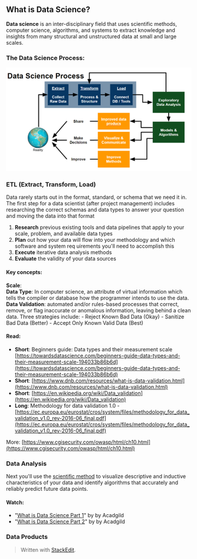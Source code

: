 

## What is Data Science?
**Data science** is an inter-disciplinary field that uses scientific methods, computer science, algorithms, and systems to extract knowledge and insights from many structural and unstructured data at small and large scales. 

### The Data Science Process:
![Figure 1: ETL --> Data Analysis --> Data Products](res_bin/media/data_science_process.png)


### ETL (Extract, Transform, Load)
Data rarely starts out in the format, standard, or schema that we need it in.  The first step for a data scientist (after project management) includes researching the correct schemas and data types to answer your question and moving the data into that format

 1.  **Research** previous existing tools and data pipelines that apply to your scale, problem, and available data types
 2.  **Plan** out how your data will flow into your methodology and which software and system req uirements you'll need to accomplish this
 3.  **Execute** iterative data analysis methods
 4.  **Evaluate** the validity of your data sources
 
#### Key concepts: 
 **Scale**:   
 **Data Type**: In computer science, an attribute of virtual information which tells the compiler or database how the programmer intends to use the data.   
 **Data Validation**:  automated and/or rules-based processes that correct, remove, or flag inaccurate or anomalous information, leaving behind a clean data.   Three strategies include:
	- Reject Known Bad Data (Okay)
	- Sanitize Bad Data (Better)
	- Accept Only Known Valid Data (Best)
	
#### Read:
* **Short**: Beginners guide: Data types and their measurement scale [https://towardsdatascience.com/beginners-guide-data-types-and-their-measurement-scale-194033b86b6d](https://towardsdatascience.com/beginners-guide-data-types-and-their-measurement-scale-194033b86b6d)
* **Short**: [https://www.dnb.com/resources/what-is-data-validation.html](https://www.dnb.com/resources/what-is-data-validation.html)
* **Short**: [https://en.wikipedia.org/wiki/Data_validation](https://en.wikipedia.org/wiki/Data_validation)
* **Long**: Methodology for data validation 1.0 - [https://ec.europa.eu/eurostat/cros/system/files/methodology_for_data_validation_v1.0_rev-2016-06_final.pdf](https://ec.europa.eu/eurostat/cros/system/files/methodology_for_data_validation_v1.0_rev-2016-06_final.pdf)

More:
[https://www.cgisecurity.com/owasp/html/ch10.html](https://www.cgisecurity.com/owasp/html/ch10.html)

### Data Analysis
Next you'll use the [scientific method](https://en.wikipedia.org/wiki/Scientific_method) to visualize descriptive and inductive characteristics of your data and identify algorithms that accurately and reliably predict future data points.  

#### Watch:
* "[What is Data Science Part 1](https://www.youtube.com/watch?v=c27EwKNIanQ)" by by Acadgild 
* "[What is Data Science Part 2](https://www.youtube.com/watch?v=y4ZLfS-Dt9g)" by by Acadgild 

###  Data Products

> Written with [StackEdit](https://stackedit.io/).
<!--stackedit_data:
eyJoaXN0b3J5IjpbLTE3Mjg5NDY2NDksMTM1NDc5ODAyMywtMT
AzNjkzMzI1Niw2NzE1MTMwOTUsODAzMDk2OTc5LDg0OTg2Njg1
OV19
-->